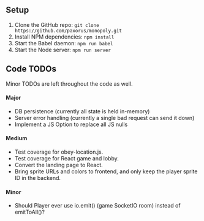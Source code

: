 ## Setup
1. Clone the GitHub repo: `git clone https://github.com/paxorus/monopoly.git`
1. Install NPM dependencies: `npm install`
1. Start the Babel daemon: `npm run babel`
1. Start the Node server: `npm run server`

## Code TODOs
Minor TODOs are left throughout the code as well.

#### Major
* DB persistence (currently all state is held in-memory)
* Server error handling (currently a single bad request can send it down)
* Implement a JS Option to replace all JS nulls

#### Medium
* Test coverage for obey-location.js.
* Test coverage for React game and lobby.
* Convert the landing page to React.
* Bring sprite URLs and colors to frontend, and only keep the player sprite ID in the backend.

#### Minor
* Should Player ever use io.emit() (game SocketIO room) instead of emitToAll()?
